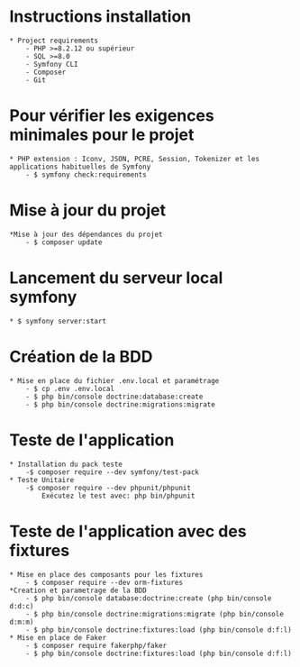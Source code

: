 # Instructions installation

    * Project requirements
        - PHP >=8.2.12 ou supérieur
        - SQL >=8.0
        - Symfony CLI
        - Composer
        - Git

# Pour vérifier les exigences minimales pour le projet

    * PHP extension : Iconv, JSON, PCRE, Session, Tokenizer et les applications habituelles de Symfony
        - $ symfony check:requirements

# Mise à jour du projet

    *Mise à jour des dépendances du projet
        - $ composer update

# Lancement du serveur local symfony

    * $ symfony server:start

# Création de la BDD

    * Mise en place du fichier .env.local et paramétrage
        - $ cp .env .env.local
        - $ php bin/console doctrine:database:create
        - $ php bin/console doctrine:migrations:migrate

# Teste de l'application

    * Installation du pack teste
        -$ composer require --dev symfony/test-pack
    * Teste Unitaire
        -$ composer require --dev phpunit/phpunit
            Exécutez le test avec: php bin/phpunit

# Teste de l'application avec des fixtures

    * Mise en place des composants pour les fixtures
        - $ composer require --dev orm-fixtures
    *Creation et parametrage de la BDD
        - $ php bin/console database:doctrine:create (php bin/console d:d:c)
        - $ php bin/console doctrine:migrations:migrate (php bin/console d:m:m)
        - $ php bin/console doctrine:fixtures:load (php bin/console d:f:l)
    * Mise en place de Faker
        - $ composer require fakerphp/faker
        - $ php bin/console doctrine:fixtures:load (php bin/console d:f:l)
